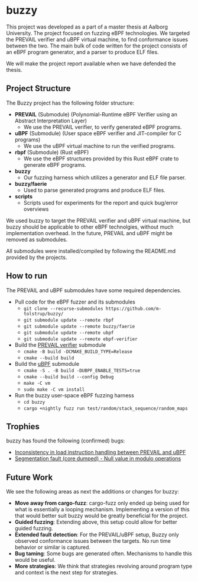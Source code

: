 # buzzy

This project was developed as a part of a master thesis at Aalborg University. The project focused on fuzzing eBPF technologies.
We targeted the PREVAIL verifier and uBPF virtual machine, to find conformance issues between the two. The main bulk of code written for the project consists of an eBPF program generator, and a parser to produce ELF files.

We will make the project report available when we have defended the thesis.

## Project Structure

The Buzzy project has the following folder structure:

- **PREVAIL** (Submodule) (Polynomial-Runtime eBPF Verifier using an Abstract Interpretation Layer)
  - We use the PREVAIL verifier, to verify generated eBPF programs.
- **uBPF** (Submodule) (User space eBPF verifier and JIT-compiler for C programs)
  - We use the uBPF virtual machine to run the verified programs.
- **rbpf** (Submodule) (Rust eBPF)
  - We use the eBPF structures provided by this Rust eBPF crate to generate eBPF programs.
- **buzzy**
  - Our fuzzing harness which utilizes a generator and ELF file parser.
- **buzzy/faerie**
  - Used to parse generated programs and produce ELF files.
- **scripts**
  - Scripts used for experiments for the report and quick bug/error overviews


We used buzzy to target the PREVAIL verifier and uBPF virtual machine, but buzzy should be applicable to other eBPF technolgies, without much implementation overhead. In the future, PREVAIL and uBPF might be removed as submodules.

All submodules were installed/compiled by following the README.md provided by the projects.

## How to run
The PREVAIL and uBPF submodules have some required dependencies.

- Pull code for the eBPF fuzzer and its submodules
  - `git clone --recurse-submodules https://github.com/m-tolstrup/buzzy/`
  - `git submodule update --remote rbpf`
  - `git submodule update --remote buzzy/faerie`
  - `git submodule update --remote ubpf`
  - `git submodule update --remote ebpf-verifier`
- Build the [PREVAIL verifier](https://github.com/vbpf/ebpf-verifier) submodule
  - `cmake -B build -DCMAKE_BUILD_TYPE=Release`
  - `cmake --build build`
- Build the [uBPF](https://github.com/iovisor/ubpf) submodule
  - `cmake -S . -B build -DUBPF_ENABLE_TESTS=true`
  - `cmake --build build --config Debug`
  - `make -C vm`
  - `sudo make -C vm install`
- Run the buzzy user-space eBPF fuzzing harness 
  - `cd buzzy`
  - `cargo +nightly fuzz run test/random/stack_sequence/random_maps`

## Trophies
buzzy has found the following (confirmed) bugs:

- [Inconsistency in load instruction handling between PREVAIL and uBPF](https://github.com/vbpf/ebpf-verifier/issues/484)
- [Segmentation fault (core dumped) - Null value in modulo operations](https://github.com/vbpf/ebpf-verifier/issues/493)

## Future Work

We see the following areas as next the additions or changes for buzzy:

- **Move away from cargo-fuzz**: cargo-fuzz only ended up being used for what is essentially a looping mechanism. Implementing a version of this that would better suit buzzy would be greatly beneficial for the project.
- **Guided fuzzing**: Extending above, this setup could allow for better guided fuzzing.
- **Extended fault detection**: For the PREVAIL/uBPF setup, Buzzy only observed conformance issues between the targets. No run time behavior or similar is captured.
- **Bug taming**: Some bugs are generated often. Mechanisms to handle this would be useful.
- **More strategies**: We think that strategies revolving around program type and context is the next step for strategies.


